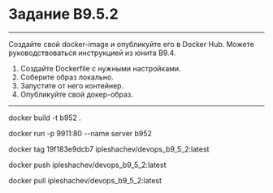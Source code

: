 # Задание B9.5.2
___
Создайте свой docker-image и опубликуйте его в Docker Hub. Можете руководствоваться инструкцией из юнита B9.4.

1) Создайте Dockerfile с нужными настройками.
2) Соберите образ локально.
3) Запустите от него контейнер.
4) Опубликуйте свой докер-образ.

___
docker build -t b952 . 

docker run -p 9911:80 --name server b952

docker tag 19f183e9dcb7 ipleshachev/devops_b9_5_2:latest

docker push ipleshachev/devops_b9_5_2:latest

docker pull ipleshachev/devops_b9_5_2:latest
